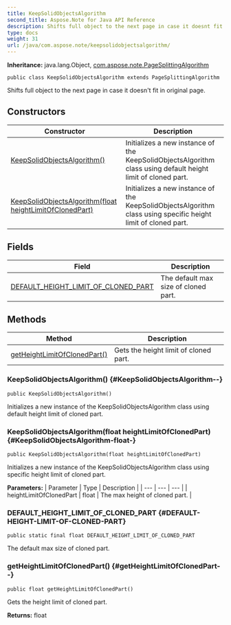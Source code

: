 ```yaml
---
title: KeepSolidObjectsAlgorithm
second_title: Aspose.Note for Java API Reference
description: Shifts full object to the next page in case it doesnt fit in original page.
type: docs
weight: 31
url: /java/com.aspose.note/keepsolidobjectsalgorithm/
---
```


**Inheritance:**
java.lang.Object, [com.aspose.note.PageSplittingAlgorithm](../../com.aspose.note/pagesplittingalgorithm)
```
public class KeepSolidObjectsAlgorithm extends PageSplittingAlgorithm
```

Shifts full object to the next page in case it doesn't fit in original page.
## Constructors

| Constructor | Description |
| --- | --- |
| [KeepSolidObjectsAlgorithm()](#KeepSolidObjectsAlgorithm--) | Initializes a new instance of the  KeepSolidObjectsAlgorithm  class using default height limit of cloned part. |
| [KeepSolidObjectsAlgorithm(float heightLimitOfClonedPart)](#KeepSolidObjectsAlgorithm-float-) | Initializes a new instance of the  KeepSolidObjectsAlgorithm  class using specific height limit of cloned part. |
## Fields

| Field | Description |
| --- | --- |
| [DEFAULT_HEIGHT_LIMIT_OF_CLONED_PART](#DEFAULT-HEIGHT-LIMIT-OF-CLONED-PART) | The default max size of cloned part. |
## Methods

| Method | Description |
| --- | --- |
| [getHeightLimitOfClonedPart()](#getHeightLimitOfClonedPart--) | Gets the height limit of cloned part. |
### KeepSolidObjectsAlgorithm() {#KeepSolidObjectsAlgorithm--}
```
public KeepSolidObjectsAlgorithm()
```


Initializes a new instance of the  KeepSolidObjectsAlgorithm  class using default height limit of cloned part.

### KeepSolidObjectsAlgorithm(float heightLimitOfClonedPart) {#KeepSolidObjectsAlgorithm-float-}
```
public KeepSolidObjectsAlgorithm(float heightLimitOfClonedPart)
```


Initializes a new instance of the  KeepSolidObjectsAlgorithm  class using specific height limit of cloned part.

**Parameters:**
| Parameter | Type | Description |
| --- | --- | --- |
| heightLimitOfClonedPart | float | The max height of cloned part. |

### DEFAULT_HEIGHT_LIMIT_OF_CLONED_PART {#DEFAULT-HEIGHT-LIMIT-OF-CLONED-PART}
```
public static final float DEFAULT_HEIGHT_LIMIT_OF_CLONED_PART
```


The default max size of cloned part.

### getHeightLimitOfClonedPart() {#getHeightLimitOfClonedPart--}
```
public float getHeightLimitOfClonedPart()
```


Gets the height limit of cloned part.

**Returns:**
float
